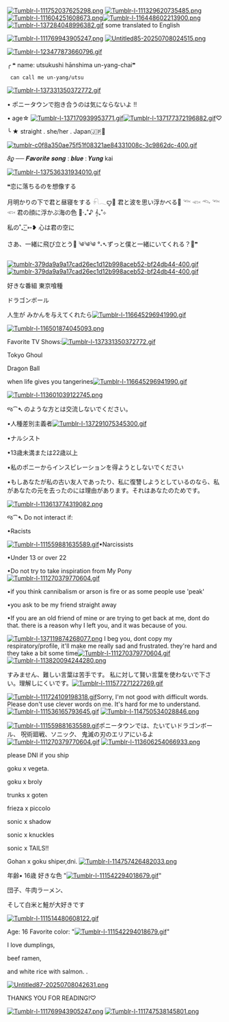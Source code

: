 [![Tumblr-l-111752037625298.png](https://i.postimg.cc/d0LtK4Pr/Tumblr-l-111752037625298.png)](https://postimg.cc/nsft4KLh)
[![Tumblr-l-111329620735485.png](https://i.postimg.cc/HnTqTkcR/Tumblr-l-111329620735485.png)](https://postimg.cc/HcPZ2Ht9)[![Tumblr-l-111604251608673.png](https://i.postimg.cc/3xkP86N8/Tumblr-l-111604251608673.png)](https://postimg.cc/pmt0ksK4)[![Tumblr-l-116448602213900.png](https://i.postimg.cc/kXcPTZYw/Tumblr-l-116448602213900.png)](https://postimg.cc/bss5J6h2)[![Tumblr-l-137284048996382.gif](https://i.postimg.cc/Twcn7Fhj/Tumblr-l-137284048996382.gif)](https://postimg.cc/R6N3qP7q) some translated to English 

[![Tumblr-l-111769943905247.png](https://i.postimg.cc/Gt35Zg61/Tumblr-l-111769943905247.png)](https://postimg.cc/62ScZc9H)
[![Untitled85-20250708024515.png](https://i.postimg.cc/Qt8mt9mQ/Untitled85-20250708024515.png)](https://postimg.cc/R3YKp0jh)

[![Tumblr-l-123477873660796.gif](https://i.postimg.cc/MHbP6nnR/Tumblr-l-123477873660796.gif)](https://postimg.cc/FkzgGsgs)






╭ ❝ name: utsukushi hānshima un-yang-chai❞
   
     can call me un-yang/utsu
[![Tumblr-l-137331350372772.gif](https://i.postimg.cc/pdRTGTj7/Tumblr-l-137331350372772.gif)](https://postimg.cc/pmcRyPqY)
 
•   ポニータウンで抱き合うのは気にならないよ  !!

 • age☆ [![Tumblr-l-137170939953771.gif](https://i.postimg.cc/brNkKg27/Tumblr-l-137170939953771.gif)](https://postimg.cc/5YTXzwgg)[![Tumblr-l-137177372196882.gif](https://i.postimg.cc/024DBp54/Tumblr-l-137177372196882.gif)](https://postimg.cc/6yd874vV)♡

╰ ★ straight . she/her . Japan🇯🇵🥢

[![tumblr-c0f8a350ae75f51f08321ae84331008c-3c9862dc-400.gif](https://i.postimg.cc/3NHtTS6w/tumblr-c0f8a350ae75f51f08321ae84331008c-3c9862dc-400.gif)](https://postimg.cc/Pp2Wb4dG)

𝜗𝜚 ──   𝑭𝒂𝒗𝒐𝒓𝒊𝒕𝒆 𝒔𝒐𝒏𝒈 : 𝒃𝒍𝒖𝒆 : 𝒀𝒖𝒏𝒈 kai

[![Tumblr-l-137536331934010.gif](https://i.postimg.cc/MpjV2vvp/Tumblr-l-137536331934010.gif)](https://postimg.cc/4Ysmp46D)

❝恋に落ちるのを想像する

月明かりの下で君と昼寝をする
𓍯𓂃ꨄ︎🪸
君と波を思い浮かべる🪼
𓆝 𓆟 𓆞 𓆝 𓆟
君の顔に浮かぶ海の色
🪷‧₊˚♪ 𝄞₊˚⊹

私の˚₊· ͟͟͞͞➳❥ 心は君の空に

さあ、一緒に飛び立とう🪽
༄༄༄
°˖➴ずっと僕と一緒にいてくれる？🌹❞

[![tumblr-379da9a9a17cad26ec1d12b998aceb52-bf24db44-400.gif](https://i.postimg.cc/h4pmgZN3/tumblr-379da9a9a17cad26ec1d12b998aceb52-bf24db44-400.gif)](https://postimg.cc/BtPbBpSx)[![tumblr-379da9a9a17cad26ec1d12b998aceb52-bf24db44-400.gif](https://i.postimg.cc/h4pmgZN3/tumblr-379da9a9a17cad26ec1d12b998aceb52-bf24db44-400.gif)](https://postimg.cc/BtPbBpSx)

好きな番組
東京喰種


ドラゴンボール


人生が
みかんを与えてくれたら[![Tumblr-l-116645296941990.gif](https://i.postimg.cc/gk92CfDW/Tumblr-l-116645296941990.gif)](https://postimg.cc/vDzy92kq)

[![Tumblr-l-116501874045093.png](https://i.postimg.cc/HsJkRT53/Tumblr-l-116501874045093.png)](https://postimg.cc/6yXKGJMG)

Favorite TV Shows:[![Tumblr-l-137331350372772.gif](https://i.postimg.cc/pdRTGTj7/Tumblr-l-137331350372772.gif)](https://postimg.cc/pmcRyPqY)

 Tokyo Ghoul


Dragon Ball


when life 
gives
you tangerines[![Tumblr-l-116645296941990.gif](https://i.postimg.cc/gk92CfDW/Tumblr-l-116645296941990.gif)](https://postimg.cc/vDzy92kq)

[![Tumblr-l-113601039122745.png](https://i.postimg.cc/K8yxWxJX/Tumblr-l-113601039122745.png)](https://postimg.cc/Yh85Gc58)

જ⁀➴ のような方とは交流しないでください。

•人種差別主義者[![Tumblr-l-137291075345300.gif](https://i.postimg.cc/zvsDnX5x/Tumblr-l-137291075345300.gif)](https://postimg.cc/n91txxXm)


•ナルシスト


•13歳未満または22歳以上


•私のポニーからインスピレーションを得ようとしないでください


•もしあなたが私の古い友人であったり、私に復讐しようとしているのなら、私があなたの元を去ったのには理由があります。それはあなたのためです。


[![Tumblr-l-113613774319082.png](https://i.postimg.cc/hjJGBMmN/Tumblr-l-113613774319082.png)](https://postimg.cc/BL035TMC)


જ⁀➴ Do not interact if:

•Racists

[![Tumblr-l-111559881635589.gif](https://i.postimg.cc/d06C1WL1/Tumblr-l-111559881635589.gif)](https://postimg.cc/QBBCYJgG)•Narcissists

•Under 13 or over 22

•Do not try to take 
inspiration from My Pony[![Tumblr-l-111270379770604.gif](https://i.postimg.cc/qvfyZhPk/Tumblr-l-111270379770604.gif)](https://postimg.cc/tY5ssTRf)

•if you think cannibalism or arson 
is fire or as some people use 'peak'

•you ask to be my friend straight away

•If you are an old friend of mine or are trying to get back at me, 
dont do that. there is a reason why I left you, 
and it was because of you.
 


[![Tumblr-l-137119874268077.png](https://i.postimg.cc/d1nTmCS4/Tumblr-l-137119874268077.png)](https://postimg.cc/mzzDTP4H)
I beg you, dont copy my respiratory/profile, 
it'll make me
really sad and frustrated. they're hard and they
take a bit some time[![Tumblr-l-111270379770604.gif](https://i.postimg.cc/qvfyZhPk/Tumblr-l-111270379770604.gif)](https://postimg.cc/tY5ssTRf)
[![Tumblr-l-113820094244280.png](https://i.postimg.cc/wBMqXFw3/Tumblr-l-113820094244280.png)](https://postimg.cc/2qpNmdRf)

すみません、難しい言葉は苦手です。
私に対して賢い言葉を使わないで下さい。理解しにくいです。[![Tumblr-l-111577271227269.gif](https://i.postimg.cc/W3cyN1qj/Tumblr-l-111577271227269.gif)](https://postimg.cc/jWvcvKhk)

[![Tumblr-l-111724109198318.gif](https://i.postimg.cc/YCJnRC3g/Tumblr-l-111724109198318.gif)](https://postimg.cc/Hr99sHFs)Sorry, I'm not good with difficult words.
 Please don't use clever words on me. 
It's hard for me to understand.
[![Tumblr-l-111536165793645.gif](https://i.postimg.cc/7hYmhGHv/Tumblr-l-111536165793645.gif)](https://postimg.cc/wyZhbBRF)
[![Tumblr-l-114750534028846.png](https://i.postimg.cc/Hx39qYQ6/Tumblr-l-114750534028846.png)](https://postimg.cc/jwwfNr3f)

[![Tumblr-l-111559881635589.gif](https://i.postimg.cc/d06C1WL1/Tumblr-l-111559881635589.gif)](https://postimg.cc/QBBCYJgG)ポニータウンでは、たいていドラゴンボール、
呪術廻戦、ソニック、
鬼滅の刃のエリアにいるよ[![Tumblr-l-111270379770604.gif](https://i.postimg.cc/qvfyZhPk/Tumblr-l-111270379770604.gif)](https://postimg.cc/tY5ssTRf)
[![Tumblr-l-113606254066933.png](https://i.postimg.cc/9MzpZ4Ry/Tumblr-l-113606254066933.png)](https://postimg.cc/5YdLM2mt)

please DNI if you ship

goku x vegeta. 

goku x broly 

trunks x goten

frieza x piccolo 

sonic x shadow

sonic x knuckles 

sonic x TAILS!!


Gohan x goku shiper,dni.
[![Tumblr-l-114757426482033.png](https://i.postimg.cc/PJjCh9jN/Tumblr-l-114757426482033.png)](https://postimg.cc/VrKfW75c)



年齢• 16歳
好きな色 "[![Tumblr-l-111542294018679.gif](https://i.postimg.cc/mDGLF965/Tumblr-l-111542294018679.gif)](https://postimg.cc/zL0ZsyNC)"

団子、牛肉ラーメン、

そして白米と鮭が大好きです

[![Tumblr-l-111514480608122.gif](https://i.postimg.cc/VNZhxPXB/Tumblr-l-111514480608122.gif)](https://postimg.cc/2qvTWJcV)

Age: 16
Favorite color: "[![Tumblr-l-111542294018679.gif](https://i.postimg.cc/mDGLF965/Tumblr-l-111542294018679.gif)](https://postimg.cc/zL0ZsyNC)"

I love dumplings,
 
beef ramen, 

and white rice 
with salmon.
. 

[![Untitled87-20250708042631.png](https://i.postimg.cc/P55Jy1yp/Untitled87-20250708042631.png)](https://postimg.cc/nCNncj6p)

THANKS YOU FOR READING!♡



[![Tumblr-l-111769943905247.png](https://i.postimg.cc/Gt35Zg61/Tumblr-l-111769943905247.png)](https://postimg.cc/62ScZc9H)
[![Tumblr-l-111747538145801.png](https://i.postimg.cc/tC9LnkR6/Tumblr-l-111747538145801.png)](https://postimg.cc/BtwhdxKZ)


